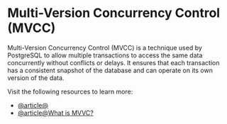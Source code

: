 # Multi-Version Concurrency Control (MVCC)

Multi-Version Concurrency Control (MVCC) is a technique used by PostgreSQL to allow multiple transactions to access the same data concurrently without conflicts or delays. It ensures that each transaction has a consistent snapshot of the database and can operate on its own version of the data.

Visit the following resources to learn more:

- [@article@](https://en.wikipedia.org/wiki/Multiversion_concurrency_control)
- [@article@What is MVVC?](https://www.theserverside.com/blog/Coffee-Talk-Java-News-Stories-and-Opinions/What-is-MVCC-How-does-Multiversion-Concurrencty-Control-work)